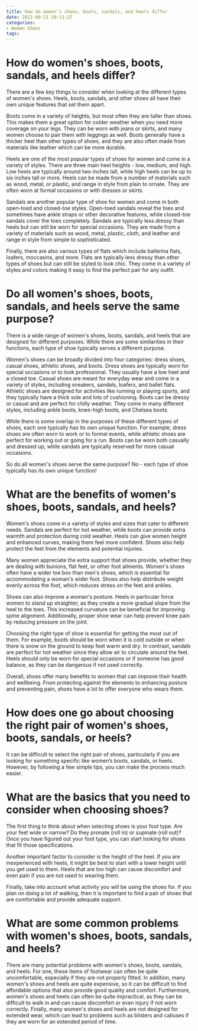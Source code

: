 ```yaml
---
title: How do women's shoes, boots, sandals, and heels differ
date: 2022-09-21 20:11:27
categories:
- Women Shoes
tags:
---
```



# How do women's shoes, boots, sandals, and heels differ?

There are a few key things to consider when looking at the different types of women's shoes. Heels, boots, sandals, and other shoes all have their own unique features that set them apart.

Boots come in a variety of heights, but most often they are taller than shoes. This makes them a great option for colder weather when you need more coverage on your legs. They can be worn with jeans or skirts, and many women choose to pair them with leggings as well. Boots generally have a thicker heel than other types of shoes, and they are also often made from materials like leather which can be more durable.

Heels are one of the most popular types of shoes for women and come in a variety of styles. There are three main heel heights - low, medium, and high. Low heels are typically around two inches tall, while high heels can be up to six inches tall or more. Heels can be made from a number of materials such as wood, metal, or plastic, and range in style from plain to ornate. They are often worn at formal occasions or with dresses or skirts.

Sandals are another popular type of shoe for women and come in both open-toed and closed-toe styles. Open-toed sandals reveal the toes and sometimes have ankle straps or other decorative features, while closed-toe sandals cover the toes completely. Sandals are typically less dressy than heels but can still be worn for special occasions. They are made from a variety of materials such as wood, metal, plastic, cloth, and leather and range in style from simple to sophisticated.

Finally, there are also various types of flats which include ballerina flats, loafers, moccasins, and more. Flats are typically less dressy than other types of shoes but can still be styled to look chic. They come in a variety of styles and colors making it easy to find the perfect pair for any outfit.

# Do all women's shoes, boots, sandals, and heels serve the same purpose?

There is a wide range of women's shoes, boots, sandals, and heels that are designed for different purposes. While there are some similarities in their functions, each type of shoe typically serves a different purpose.

Women's shoes can be broadly divided into four categories: dress shoes, casual shoes, athletic shoes, and boots. Dress shoes are typically worn for special occasions or to look professional. They usually have a low heel and a closed toe. Casual shoes are meant for everyday wear and come in a variety of styles, including sneakers, sandals, loafers, and ballet flats. Athletic shoes are designed for activities like running or playing sports, and they typically have a thick sole and lots of cushioning. Boots can be dressy or casual and are perfect for chilly weather. They come in many different styles, including ankle boots, knee-high boots, and Chelsea boots.

While there is some overlap in the purposes of these different types of shoes, each one typically has its own unique function. For example, dress shoes are often worn to work or to formal events, while athletic shoes are perfect for working out or going for a run. Boots can be worn both casually and dressed up, while sandals are typically reserved for more casual occasions.

So do all women's shoes serve the same purpose? No - each type of shoe typically has its own unique function!

# What are the benefits of women's shoes, boots, sandals, and heels?

Women's shoes come in a variety of styles and sizes that cater to different needs. Sandals are perfect for hot weather, while boots can provide extra warmth and protection during cold weather. Heels can give women height and enhanced curves, making them feel more confident. Shoes also help protect the feet from the elements and potential injuries.

Many women appreciate the extra support that shoes provide, whether they are dealing with bunions, flat feet, or other foot ailments. Women's shoes often have a wider toe box than men's shoes, which is essential for accommodating a woman's wider foot. Shoes also help distribute weight evenly across the foot, which reduces stress on the feet and ankles.

Shoes can also improve a woman's posture. Heels in particular force women to stand up straighter, as they create a more gradual slope from the heel to the toes. This increased curvature can be beneficial for improving spine alignment. Additionally, proper shoe wear can help prevent knee pain by reducing pressure on the joint.

Choosing the right type of shoe is essential for getting the most out of them. For example, boots should be worn when it is cold outside or when there is snow on the ground to keep feet warm and dry. In contrast, sandals are perfect for hot weather since they allow air to circulate around the feet. Heels should only be worn for special occasions or if someone has good balance, as they can be dangerous if not used correctly.

Overall, shoes offer many benefits to women that can improve their health and wellbeing. From protecting against the elements to enhancing posture and preventing pain, shoes have a lot to offer everyone who wears them.

# How does one go about choosing the right pair of women's shoes, boots, sandals, or heels?

It can be difficult to select the right pair of shoes, particularly if you are looking for something specific like women’s boots, sandals, or heels. However, by following a few simple tips, you can make the process much easier.

# What are the basics that you need to consider when choosing shoes?

The first thing to think about when selecting shoes is your foot type. Are your feet wide or narrow? Do they pronate (roll in) or supinate (roll out)? Once you have figured out your foot type, you can start looking for shoes that fit those specifications.

Another important factor to consider is the height of the heel. If you are inexperienced with heels, it might be best to start with a lower height until you get used to them. Heels that are too high can cause discomfort and even pain if you are not used to wearing them.

Finally, take into account what activity you will be using the shoes for. If you plan on doing a lot of walking, then it is important to find a pair of shoes that are comfortable and provide adequate support.

# What are some common problems with women's shoes, boots, sandals, and heels?

There are many potential problems with women's shoes, boots, sandals, and heels. For one, these items of footwear can often be quite uncomfortable, especially if they are not properly fitted. In addition, many women's shoes and heels are quite expensive, so it can be difficult to find affordable options that also provide good quality and comfort. Furthermore, women's shoes and heels can often be quite impractical, as they can be difficult to walk in and can cause discomfort or even injury if not worn correctly. Finally, many women's shoes and heels are not designed for extended wear, which can lead to problems such as blisters and calluses if they are worn for an extended period of time.